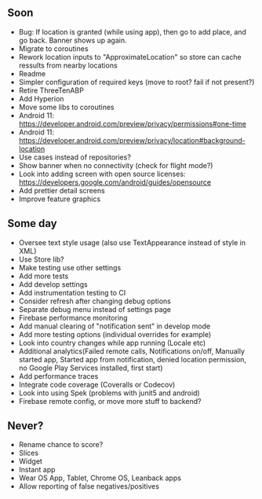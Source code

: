 ## Soon
* Bug: If location is granted (while using app), then go to add place, and go back. Banner shows up again.
* Migrate to coroutines
* Rework location inputs to "ApproximateLocation" so store can cache ressults from nearby locations
* Readme
* Simpler configuration of required keys (move to root? fail if not present?)
* Retire ThreeTenABP
* Add Hyperion
* Move some libs to coroutines
* Android 11: https://developer.android.com/preview/privacy/permissions#one-time
* Android 11: https://developer.android.com/preview/privacy/location#background-location
* Use cases instead of repositories?
* Show banner when no connectivity (check for flight mode?)
* Look into adding screen with open source licenses: https://developers.google.com/android/guides/opensource
* Add prettier detail screens
* Improve feature graphics

## Some day
* Oversee text style usage (also use TextAppearance instead of style in XML)
* Use Store lib?
* Make testing use other settings
* Add more tests
* Add develop settings
* Add instrumentation testing to CI
* Consider refresh after changing debug options
* Separate debug menu instead of settings page
* Firebase performance monitoring
* Add manual clearing of "notification sent" in develop mode
* Add more testing options (individual overrides for example)
* Look into country changes while app running (Locale etc)
* Additional analytics(Failed remote calls, Notifications on/off, Manually started app, Started app from notification, denied location permission, no Google Play Services installed, first start)
* Add performance traces
* Integrate code coverage (Coveralls or Codecov)
* Look into using Spek (problems with junit5 and android)
* Firebase remote config, or move more stuff to backend?

## Never?
* Rename chance to score?
* Slices
* Widget
* Instant app
* Wear OS App, Tablet, Chrome OS, Leanback apps
* Allow reporting of false negatives/positives
